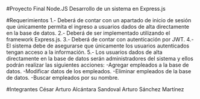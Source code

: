 #Proyecto Final Node.JS
Desarrollo de un sistema en Express.js

#Requerimientos
1.- Deberá de contar con un apartado de inicio de sesión que únicamente permita el ingreso a usuarios dados de alta directamente en la base de datos.
2.- Deberá de ser implementado utilizando el framework Express.js.
3.- Deberá de contar con autenticación por JWT.
4.- El sistema debe de asegurarse que únicamente los usuarios autenticados tengan acceso a la información.
5.- Los usuarios dados de alta directamente en la base de datos serán administradores del sistema y ellos podrán realizar las siguientes acciones:
-Agregar empleados a la base de datos.
-Modificar datos de los empleados.
-Eliminar empleados de la base de datos.
-Buscar empleados por su nombre.

#Integrantes
César Arturo Alcántara Sandoval
Arturo Sánchez Martínez